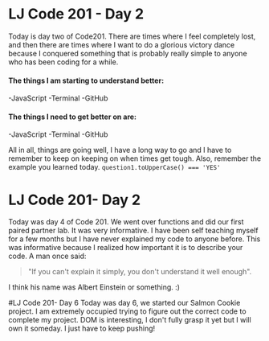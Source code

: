 # LJ Code 201 - Day 2
Today is day two of Code201. There are times where I feel completely lost, and
then there are times where I want to do a glorious victory dance because I conquered
something that is probably really simple to anyone who has been coding for a while.
#### The things I am starting to understand better:
-JavaScript
-Terminal
-GitHub

#### The things I need to get better on are:
-JavaScript
-Terminal
-GitHub

All in all, things are going well, I have a long way to go and I have to remember
to keep on keeping on when times get tough. Also, remember the example you learned today.
`question1.toUpperCase() === 'YES'`

# LJ Code 201- Day 2
Today was day 4 of Code 201. We went over functions and did our first paired partner lab.
It was very informative. I have been self teaching myself for a few months but I have never
explained my code to anyone before. This was informative because I realized how important it
is to describe your code. A man once said:
>"If you can't explain it simply, you don't understand
it well enough".


I think his name was Albert Einstein or something. :)

#LJ Code 201- Day 6
Today was day 6, we started our Salmon Cookie project. I am extremely occupied trying to figure out the correct code to complete my project. DOM is interesting, I don't fully grasp it yet but I will own it someday. I just have to keep pushing!
